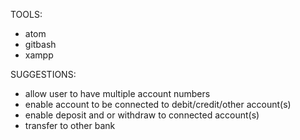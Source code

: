 TOOLS:
- atom
- gitbash
- xampp

SUGGESTIONS:
- allow user to have multiple account numbers
- enable account to be connected to debit/credit/other account(s)
- enable deposit and or withdraw to connected account(s)
- transfer to other bank
